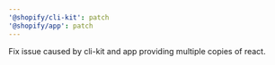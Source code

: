 ```yaml
---
'@shopify/cli-kit': patch
'@shopify/app': patch
---
```


Fix issue caused by cli-kit and app providing multiple copies of react.
